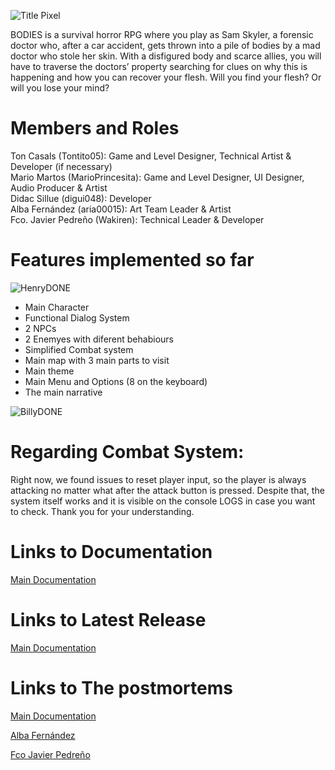 ![Title Pixel](https://github.com/user-attachments/assets/d3ea35d2-2939-4e64-93b9-389c18da1ee3)

BODIES is a survival horror RPG where you play as Sam Skyler, a forensic doctor who, after a car accident, gets thrown into a pile of bodies by a mad doctor who stole her skin. With a disfigured body and scarce allies, you will have to traverse the doctors’ property searching for clues on why this is happening and how you can recover your flesh.
Will you find your flesh? Or will you lose your mind?

# Members and Roles

Ton Casals (Tontito05): Game and Level Designer, Technical Artist & Developer (if necessary)  
Mario Martos (MarioPrincesita): Game and Level Designer, UI Designer, Audio Producer & Artist  
Didac Sillue (digui048): Developer  
Alba Fernández (aria00015): Art Team Leader & Artist  
Fco. Javier Pedreño (Wakiren): Technical Leader & Developer  

# Features implemented so far

![HenryDONE](https://github.com/user-attachments/assets/f3868706-fa4d-4e6d-ad38-1b83e4c56215)

- Main Character
- Functional Dialog System
- 2 NPCs 
- 2 Enemyes with diferent behabiours
- Simplified Combat system
- Main map with 3 main parts to visit
- Main theme
- Main Menu and Options (8 on the keyboard)
- The main narrative
  
![BillyDONE](https://github.com/user-attachments/assets/7768e6eb-7e6d-4005-9813-7ada0b759256)

# Regarding Combat System:

Right now, we found issues to reset player input, so the player is always attacking no matter what after the attack button is pressed. 
Despite that, the system itself works and it is visible on the console LOGS in case you want to check. Thank you for your understanding.

# Links to Documentation
<a href="https://drive.google.com/drive/folders/1i3_Qv9t4M01fuHDAjrKHgk-LapJa3BmO">Main Documentation</a>

# Links to Latest Release
<a href="https://github.com/Wakiren/Bodies/releases/tag/VerticalSlice">Main Documentation</a>

# Links to The postmortems
<a href="https://drive.google.com/drive/folders/1Pq1wpdmgUc9QCzvDuu38sorp-46hsnoc?usp=drive_link">Main Documentation</a>

<a href="https://drive.google.com/file/d/1RQf_ZKt4rYNIz6EUPasPGfreY9whvUxV/view?usp=drive_link"> Alba Fernández </a>

<a href="https://drive.google.com/file/d/1GU7KtNfZuJqCq395F8nCleXkUOWtPxcx/view?usp=drive_link"> Fco Javier Pedreño </a>


